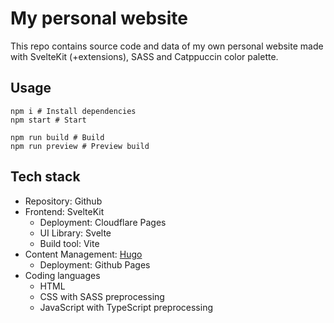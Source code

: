 # My personal website

This repo contains source code and data of my own personal website made with SvelteKit (+extensions), SASS and Catppuccin color palette.

## Usage

```shell
npm i # Install dependencies
npm start # Start

npm run build # Build
npm run preview # Preview build
```

## Tech stack

-   Repository: Github
-   Frontend: SvelteKit
    -   Deployment: Cloudflare Pages
    -   UI Library: Svelte
    -   Build tool: Vite
-   Content Management: [Hugo](https://github.com/TuritoYuenan/turitoyuenan.github.io)
    -   Deployment: Github Pages
-   Coding languages
    -   HTML
    -   CSS with SASS preprocessing
    -   JavaScript with TypeScript preprocessing
